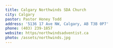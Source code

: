```yaml
---
title: Calgary Northwinds SDA Church
city: Calgary
pastor: Pastor Honey Todd
address: '5136 17 Ave NW, Calgary, AB T3B 0P7'
phone: (403) 239-1857
website: https/northwindsadventist.ca
photo: /assets/northwinds.jpg
---
```


